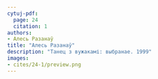 ```yaml
---
cytuj-pdf:
  page: 24
  citation: 1
authors:
- Алесь Разанаў
title: "Алесь Разанаў"
description: "Танец з вужакамі: выбранае. 1999"
images:
- cites/24-1/preview.png
---
```


